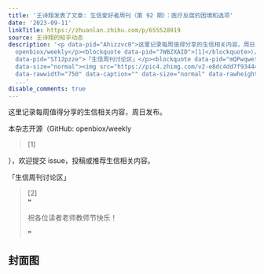 ```yaml
---
title: '王诗翔发表了文章: 生信爱好者周刊（第 92 期）：医疗反腐的困境和选项'
date: '2023-09-11'
linkTitle: https://zhuanlan.zhihu.com/p/655528919
source: 王诗翔的知乎动态
description: '<p data-pid="Ahizzvc0">这里记录每周值得分享的生信相关内容，周日发布。</p><p data-pid="M6cXRqZ1">本杂志开源（GitHub:
  openbiox/weekly</p><blockquote data-pid="7WBZXAID">[1]</blockquote>），欢迎提交 issue，投稿或推荐生信相关内容。<p
  data-pid="ST12pzze">「生信周刊讨论区」</p><blockquote data-pid="mQPwqwef">[2]<br>❝<p data-pid="uZZaJbCH">祝各位读者老师教师节快乐！</p>❞</blockquote><h2>封面图</h2><figure
  data-size="normal"><img src="https://pic4.zhimg.com/v2-e8dc4dd7f9344484c45b6ae513565e9b_1440w.jpg"
  data-rawwidth="750" data-caption="" data-size="normal" data-rawheight="422" class="origin_image
  ...'
disable_comments: true
---
```

<p data-pid="Ahizzvc0">这里记录每周值得分享的生信相关内容，周日发布。</p><p data-pid="M6cXRqZ1">本杂志开源（GitHub: openbiox/weekly</p><blockquote data-pid="7WBZXAID">[1]</blockquote>），欢迎提交 issue，投稿或推荐生信相关内容。<p data-pid="ST12pzze">「生信周刊讨论区」</p><blockquote data-pid="mQPwqwef">[2]<br>❝<p data-pid="uZZaJbCH">祝各位读者老师教师节快乐！</p>❞</blockquote><h2>封面图</h2><figure data-size="normal"><img src="https://pic4.zhimg.com/v2-e8dc4dd7f9344484c45b6ae513565e9b_1440w.jpg" data-rawwidth="750" data-caption="" data-size="normal" data-rawheight="422" class="origin_image ...